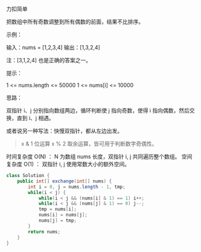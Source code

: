 力扣简单



把数组中所有奇数调整到所有偶数的前面，结果不比排序。

 

示例：

输入：nums = [1,2,3,4]
输出：[1,3,2,4] 



注：[3,1,2,4] 也是正确的答案之一。


提示：

1 <= nums.length <= 50000
1 <= nums[i] <= 10000





思路：

双指针 i、j 分别指向数组两边，循环判断使 j 指向奇数，使得 i 指向偶数，然后交换，直到 i、j 相遇。

或者说另一种写法：快慢双指针，都从左边出发。

> x & 1 位运算  x % 2 取余运算，皆可用于判断数字奇偶性。 



时间复杂度 O(N) ： N 为数组 nums 长度，双指针 i, j 共同遍历整个数组。
空间复杂度 O(1) ： 双指针 i, j 使用常数大小的额外空间。

````java
class Solution {
    public int[] exchange(int[] nums) {
        int i = 0, j = nums.length - 1, tmp;
        while(i < j) {
            while(i < j && (nums[i] & 1) == 1) i++;
            while(i < j && (nums[j] & 1) == 0) j--;
            tmp = nums[i];
            nums[i] = nums[j];
            nums[j] = tmp;
        }
        return nums;
    }
}
````